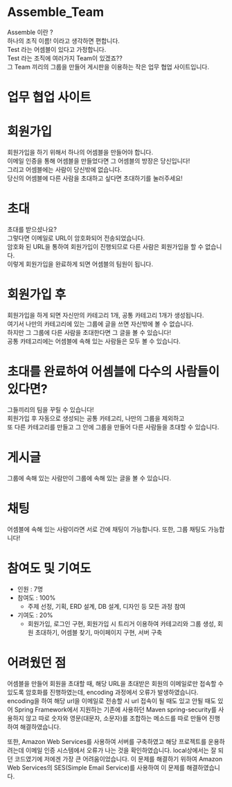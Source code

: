 # Assemble_Team
Assemble 이란 ?  
하나의 조직 이름! 이라고 생각하면 편합니다.  
Test 라는 어셈블이 있다고 가정합니다.  
Test 라는 조직에 여러가지 Team이 있겠죠??  
그 Team 끼리의 그룹을 만들어 게시판을 이용하는 작은 업무 협업 사이트입니다.  

# 업무 협업 사이트

# 회원가입
회원가입을 하기 위해서 하나의 어셈블을 만들어야 합니다.  
이메일 인증을 통해 어셈블을 만들었다면 그 어셈블의 방장은 당신입니다!  
그리고 어셈블에는 사람이 당신밖에 없습니다.  
당신의 어셈블에 다른 사람을 초대하고 싶다면 초대하기를 눌러주세요!  

# 초대
초대를 받으셨나요?  
그렇다면 이메일로 URL이 암호화되어 전송되었습니다.  
암호화 된 URL을 통하여 회원가입이 진행되므로 다른 사람은 회원가입을 할 수 없습니다.  
이렇게 회원가입을 완료하게 되면 어셈블의 팀원이 됩니다.  

# 회원가입 후
회원가입을 하게 되면 자신만의 카테고리 1개, 공통 카테고리 1개가 생성됩니다.  
여기서 나만의 카테고리에 있는 그룹에 글을 쓰면 자신밖에 볼 수 없습니다.  
하지만 그 그룹에 다른 사람을 초대한다면 그 글을 볼 수 있습니다!  
공통 카테고리에는 어셈블에 속해 있는 사람들은 모두 볼 수 있습니다.  

# 초대를 완료하여 어셈블에 다수의 사람들이 있다면?
그들끼리의 팀을 꾸릴 수 있습니다!  
회원가입 후 자동으로 생성되는 공통 카테고리, 나만의 그룹을 제외하고  
또 다른 카테고리를 만들고 그 안에 그룹을 만들어 다른 사람들을 초대할 수 있습니다.  

# 게시글
그룹에 속해 있는 사람만이 그룹에 속해 있는 글을 볼 수 있습니다.  

# 채팅
어셈블에 속해 있는 사람이라면 서로 간에 채팅이 가능합니다.
또한, 그룹 채팅도 가능합니다!

# 참여도 및 기여도
- 인원 : 7명  
- 참여도 : 100%  
  - 주제 선정, 기획, ERD 설계, DB 설계, 디자인 등 모든 과정 참여  
- 기여도 : 20%  
  - 회원가입, 로그인 구현, 회원가입 시 트리거 이용하여 카테고리와 그룹 생성, 회원 초대하기, 어셈블 찾기, 마이페이지 구현, 서버 구축  
  
# 어려웠던 점
어셈블을 만들어 회원을 초대할 때, 해당 URL을 초대받은 회원의 이메일로만 접속할 수 있도록 암호화를 진행하였는데, encoding 과정에서 오류가 발생하였습니다.
encoding을 하여 해당 url을 이메일로 전송할 시 url 접속이 될 때도 있고 안될 때도 있어 Spring Framework에서 지원하는 기존에 사용하던 Maven spring-security를 사용하지 않고
따로 숫자와 영문(대문자, 소문자)를 조합하는 메소드를 따로 만들어 진행하여 해결하였습니다.  

또한, Amazon Web Services를 사용하여 서버를 구축하였고 해당 프로젝트를 운용하려는데 이메일 인증 시스템에서 오류가 나는 것을 확인하였습니다.
local상에서는 잘 되던 코드였기에 저에겐 가장 큰 어려움이었습니다.
이 문제를 해결하기 위하여 Amazon Web Services의 SES(Simple Email Service)를 사용하여 이 문제를 해결하였습니다.  



